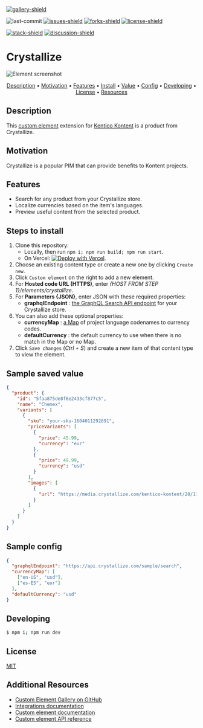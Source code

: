 [![gallery-shield]](https://kentico.github.io/kontent-custom-element-samples/gallery/)

![last-commit]
[![issues-shield]](https://github.com/yuriys-kentico/kenticokontentkonservatory/issues)
[![forks-shield]](https://github.com/yuriys-kentico/kenticokontentkonservatory/network/members)
[![license-shield]](https://github.com/yuriys-kentico/kenticokontentkonservatory/blob/main/license)

[![stack-shield]](https://stackoverflow.com/tags/kentico-kontent)
[![discussion-shield]](https://github.com/Kentico/Home/discussions)

# Crystallize

![Element screenshot](https://assets-us-01.kc-usercontent.com/10cfe925-5d5a-0029-ac35-5fa8123935a0/297e8f24-f263-4db4-87e0-1ff226dca5d9/CrystallizeCustomElement.png)

<p align="center">
  <a href="#description">Description</a> •
  <a href="#motivation">Motivation</a> •
  <a href="#features">Features</a> •
  <a href="#steps-to-install">Install</a> •
  <a href="#sample-saved-value">Value</a> •
  <a href="#sample-config">Config</a> •
  <a href="#developing">Developing</a> •
  <a href="#license">License</a> •
  <a href="#additional-resources">Resources</a>
</p>

## Description

This [custom element](https://docs.kontent.ai/tutorials/develop-apps/integrate/integrating-your-own-content-editing-features) extension for [Kentico Kontent](https://kontent.ai) is a product from Crystallize.

## Motivation

Crystallize is a popular PIM that can provide benefits to Kontent projects.

## Features

- Search for any product from your Crystallize store.
- Localize currencies based on the item's languages.
- Preview useful content from the selected product.

## Steps to install

1. Clone this repository:
   - Locally, then run `npm i; npm run build; npm run start`.
   - On Vercel: [![Deploy with Vercel](https://vercel.com/button)](https://vercel.com/new/git/external?repository-url=https%3A%2F%2Fgithub.com%2Fyuriys-kentico%2FKenticoKontentKonservatory%2F).
1. Choose an existing content type or create a new one by clicking `Create new`.
1. Click `Custom element` on the right to add a new element.
1. For **Hosted code URL (HTTPS)**, enter _{HOST FROM STEP 1}/elements/crystallize_.
1. For **Parameters {JSON}**, enter JSON with these required properties:
   - **graphqlEndpoint** : [the GraphQL Search API endpoint](https://crystallize.com/learn/developer-guides/api-overview/api-endpoints) for your Crystallize store.
1. You can also add these optional properties:
   - **currencyMap** : [a Map](https://developer.mozilla.org/en-US/docs/Web/JavaScript/Reference/Global_Objects/Map) of project language codenames to currency codes.
   - **defaultCurrency** : the default currency to use when there is no match in the Map or no Map.
1. Click `Save changes` (_Ctrl + S_) and create a new item of that content type to view the element.

## Sample saved value

```json
{
  "product": {
    "id": "5faa875de8f6e2433cf877c5",
    "name": "Chemex",
    "variants": [
      {
        "sku": "your-sku-1604011292891",
        "priceVariants": [
          {
            "price": 45.99,
            "currency": "eur"
          },
          {
            "price": 49.99,
            "currency": "usd"
          }
        ],
        "images": [
          {
            "url": "https://media.crystallize.com/kentico-kontent/20/11/10/2/ebcdae2cb9029cd541577e49cc234725f57ae5ef.jpg"
          }
        ]
      }
    ]
  }
}
```

## Sample config

```json
{
  "graphqlEndpoint": "https://api.crystallize.com/sample/search",
  "currencyMap": [
    ["en-US", "usd"],
    ["es-ES", "eur"]
  ],
  "defaultCurrency": "usd"
}
```

## Developing

```bash
$ npm i; npm run dev
```

## License

[MIT](https://tldrlegal.com/license/mit-license)

## Additional Resources

- [Custom Element Gallery on GitHub](https://kentico.github.io/kontent-custom-element-samples/gallery/)
- [Integrations documentation](https://docs.kontent.ai/tutorials/develop-apps/integrate/integrations-overview)
- [Custom element documentation](https://docs.kontent.ai/tutorials/develop-apps/integrate/content-editing-extensions)
- [Custom element API reference](https://docs.kontent.ai/reference/custom-elements-js-api)

[gallery-shield]: https://img.shields.io/static/v1?label=&message=extension%20gallery&color=51bce0&style=for-the-badge
[last-commit]: https://img.shields.io/github/last-commit/yuriys-kentico/KenticoKontentKonservatory?style=for-the-badge
[issues-shield]: https://img.shields.io/github/issues/yuriys-kentico/KenticoKontentKonservatory.svg?style=for-the-badge
[forks-shield]: https://img.shields.io/github/forks/yuriys-kentico/KenticoKontentKonservatory.svg?style=for-the-badge
[license-shield]: https://img.shields.io/github/license/yuriys-kentico/KenticoKontentKonservatory.svg?style=for-the-badge
[stack-shield]: https://img.shields.io/badge/Stack%20Overflow-ASK%20NOW-FE7A16.svg?logo=stackoverflow&logoColor=white&style=for-the-badge
[discussion-shield]: https://img.shields.io/badge/GitHub-Discussions-FE7A16.svg?logo=github&style=for-the-badge
